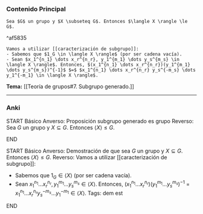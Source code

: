 ### Contenido Principal

```ad-proposition
Sea $G$ un grupo y $X \subseteq G$. Entonces $\langle X \rangle \le G$.
```

^af5835

```ad-proof
Vamos a utilizar [[caracterización de subgrupo]]:
- Sabemos que $1_G \in \langle X \rangle$ (por ser cadena vacía).
- Sean $x_1^{n_1} \dots x_r^{n_r}, y_1^{m_1} \dots y_s^{m_s} \in \langle X \rangle$. Entonces, $(x_1^{n_1} \dots x_r^{n_r})(y_1^{m_1} \dots y_s^{m_s})^{-1}$ $=$ $x_1^{n_1} \dots x_r^{n_r} y_s^{-m_s} \dots y_1^{-m_1} \in \langle X \rangle$. 
```

**Tema:** [[Teoría de grupos#7. Subgrupo generado.]]

---
### Anki

START
Básico
Anverso: Proposición subgrupo generado es grupo
Reverso: Sea $G$ un grupo y $X \subseteq G$. Entonces $\langle X \rangle \le G$.
<!--ID: 1727966477969-->
END

START
Básico
Anverso: Demostración de que sea $G$ un grupo y $X \subseteq G$. Entonces $\langle X \rangle \le G$.
Reverso: Vamos a utilizar [[caracterización de subgrupo]]:
- Sabemos que $1_G \in \langle X \rangle$ (por ser cadena vacía).
- Sean $x_1^{n_1} \dots x_r^{n_r}, y_1^{m_1} \dots y_s^{m_s} \in \langle X \rangle$. Entonces, $(x_1^{n_1} \dots x_r^{n_r})(y_1^{m_1} \dots y_s^{m_s})^{-1}$ $=$ $x_1^{n_1} \dots x_r^{n_r} y_s^{-m_s} \dots y_1^{-m_1} \in \langle X \rangle$.
Tags: dem est
<!--ID: 1727966478021-->
END
